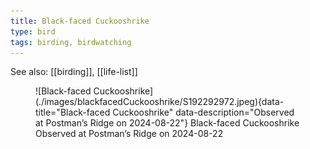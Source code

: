 ```yaml
---
title: Black-faced Cuckooshrike
type: bird
tags: birding, birdwatching
---
```


See also: [[birding]], [[life-list]]


<figure markdown id="1">
  ![Black-faced Cuckooshrike](./images/blackfacedCuckooshrike/S192292972.jpeg){data-title="Black-faced Cuckooshrike" data-description="Observed at Postman’s Ridge on 2024-08-22"}
  <caption>Black-faced Cuckooshrike<br />Observed at Postman’s Ridge on 2024-08-22</caption>
</figure>
